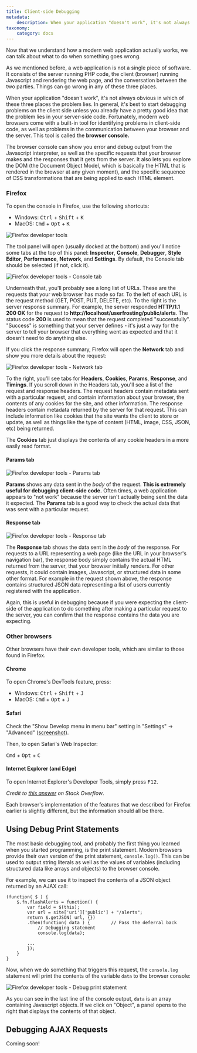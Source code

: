 ```yaml
---
title: Client-side Debugging
metadata:
    description: When your application "doesn't work", it's not always obvious where the problem lies.  Modern web browsers come with a built-in tool for identifying problems in client-side code, as well as problems in the communication between your browser and the server.
taxonomy:
    category: docs
---
```


Now that we understand how a modern web application actually works, we can talk about what to do when something goes wrong.

As we mentioned before, a web application is not a single piece of software.  It consists of the server running PHP code, the client (browser) running Javascript and rendering the web page, and the conversation between the two parties.  Things can go wrong in any of these three places.

When your application "doesn't work", it's not always obvious in which of these three places the problem lies.  In general, it's best to start debugging problems on the client side unless you already have a pretty good idea that the problem lies in your server-side code.  Fortunately, modern web browsers come with a built-in tool for identifying problems in client-side code, as well as problems in the communication between your browser and the server.  This tool is called the **browser console.**

The browser console can show you error and debug output from the Javascript interpreter, as well as the specific requests that your browser makes and the responses that it gets from the server.  It also lets you explore the DOM (the Document Object Model, which is basically the HTML that is rendered in the browser at any given moment), and the specific sequence of CSS transformations that are being applied to each HTML element.

### Firefox

To open the console in Firefox, use the following shortcuts:

 - Windows: <kbd>Ctrl</kbd> + <kbd>Shift</kbd> + <kbd>K</kbd>
 - MacOS: <kbd>Cmd</kbd> + <kbd>Opt</kbd> + <kbd>K</kbd>

![Firefox developer tools](/images/firefox-console-1.png)

The tool panel will open (usually docked at the bottom) and you'll notice some tabs at the top of this panel: **Inspector**, **Console**, **Debugger**, **Style Editor**, **Performance**, **Network**, and **Settings**.  By default, the Console tab should be selected (if not, click it).

![Firefox developer tools - Console tab](/images/firefox-console-2.png)

Underneath that, you'll probably see a long list of URLs.  These are the requests that your web browser has made so far.  To the left of each URL is the request method (GET, POST, PUT, DELETE, etc).  To the right is the server response summary.  For example, the server responded **HTTP/1.1 200 OK** for the request to **http://localhost/userfrosting/public/alerts**.  The status code **200** is used to mean that the request completed "successfully".  "Success" is something that your server defines - it's just a way for the server to tell your browser that everything went as expected and that it doesn't need to do anything else.

If you click the response summary, Firefox will open the **Network** tab and show you more details about the request:

![Firefox developer tools - Network tab](/images/firefox-console-3.png)

To the right, you'll see tabs for **Headers**, **Cookies**, **Params**, **Response**, and **Timings**.  If you scroll down in the Headers tab, you'll see a list of the request and response headers.  The request headers contain metadata sent with a particular request, and contain information about your browser, the contents of any cookies for the site, and other information.  The response headers contain metadata returned by the server for that request.  This can include information like cookies that the site wants the client to store or update, as well as things like the type of content (HTML, image, CSS, JSON, etc) being returned.

The **Cookies** tab just displays the contents of any cookie headers in a more easily read format.

#### Params tab

![Firefox developer tools - Params tab](/images/firefox-console-4.png)

**Params** shows any data sent in the *body* of the request.  **This is extremely useful for debugging client-side code.**  Often times, a web application appears to "not work" because the server isn't actually being sent the data it expected.  The **Params** tab is a good way to check the actual data that was sent with a particular request.

#### Response tab

![Firefox developer tools - Response tab](/images/firefox-console-5.png)

The **Response** tab shows the data sent in the *body* of the response.  For requests to a URL representing a web page (like the URL in your browser's navigation bar), the response body simply contains the actual HTML returned from the server, that your browser initially renders.  For other requests, it could contain images, Javascript, or structured data in some other format.  For example in the request shown above, the response contains structured JSON data representing a list of users currently registered with the application.

Again, this is useful in debugging because if you were expecting the client-side of the application to do something after making a particular request to the server, you can confirm that the response contains the data you are expecting.

### Other browsers

Other browsers have their own developer tools, which are similar to those found in Firefox.

#### Chrome

To open Chrome's DevTools feature, press:

 - Windows: <kbd>Ctrl</kbd> + <kbd>Shift</kbd> + <kbd>J</kbd>
 - MacOS: <kbd>Cmd</kbd> + <kbd>Opt</kbd> + <kbd>J</kbd>
 
#### Safari

Check the "Show Develop menu in menu bar" setting in "Settings" -> "Advanced" ([screenshot](https://developer.apple.com/library/mac/documentation/AppleApplications/Conceptual/Safari_Developer_Guide/GettingStarted/GettingStarted.html)).

Then, to open Safari's Web Inspector:

<kbd>Cmd</kbd> + <kbd>Opt</kbd> + <kbd>C</kbd>

#### Internet Explorer (and Edge)

To open Internet Explorer's Developer Tools, simply press <kbd>F12</kbd>.

*Credit to [this answer](http://webmasters.stackexchange.com/a/77337/50865) on Stack Overflow*.

Each browser's implementation of the features that we described for Firefox earlier is slightly different, but the information should all be there.

## Using Debug Print Statements
 
The most basic debugging tool, and probably the first thing you learned when you started programming, is the print statement.  Modern browsers provide their own version of the print statement, `console.log()`.  This can be used to output string literals as well as the values of variables (including structured data like arrays and objects) to the browser console.

For example, we can use it to inspect the contents of a JSON object returned by an AJAX call:

```
(function( $ ) {
    $.fn.flashAlerts = function() {
        var field = $(this);
        var url = site['uri']['public'] + "/alerts";
        return $.getJSON( url, {})
        .then(function( data ) {        // Pass the deferral back
            // Debugging statement
            console.log(data);
        
        ...
        });
    }
}
```

Now, when we do something that triggers this request, the `console.log` statement will print the contents of the variable `data` to the browser console:

![Firefox developer tools - Debug print statement](/images/firefox-console-6.png)

As you can see in the last line of the console output, `data` is an array containing Javascript objects.  If we click on "Object", a panel opens to the right that displays the contents of that object.

## Debugging AJAX Requests

Coming soon!
